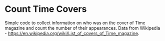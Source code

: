 # Count Time Covers

Simple code to collect information on who was on the cover of Time magazine and count the number of their appearances. Data from Wikipedia - https://en.wikipedia.org/wiki/List_of_covers_of_Time_magazine.